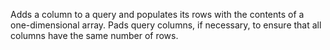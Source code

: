 Adds a column to a query and populates its rows with the
        contents of a one-dimensional array. Pads query columns,
        if necessary, to ensure that all columns have the same number
        of rows.